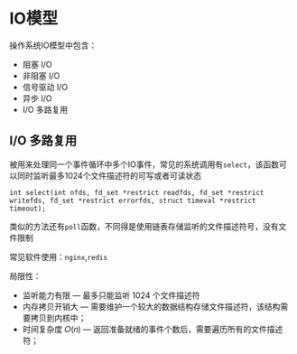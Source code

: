 # IO模型
操作系统IO模型中包含：
- 阻塞 I/O
- 非阻塞 I/O
- 信号驱动 I/O 
- 异步 I/O 
- I/O 多路复用

## I/O 多路复用
被用来处理同一个事件循环中多个IO事件，常见的系统调用有`select`，该函数可以同时监听最多1024个文件描述符的可写或者可读状态
```
int select(int nfds, fd_set *restrict readfds, fd_set *restrict writefds, fd_set *restrict errorfds, struct timeval *restrict timeout);
```

类似的方法还有`poll`函数，不同得是使用链表存储监听的文件描述符号，没有文件限制

常见软件使用：`nginx`,`redis`

局限性：
- 监听能力有限 — 最多只能监听 1024 个文件描述符
- 内存拷贝开销大 — 需要维护一个较大的数据结构存储文件描述符，该结构需要拷贝到内核中；
- 时间复杂度 𝑂(𝑛) — 返回准备就绪的事件个数后，需要遍历所有的文件描述符；